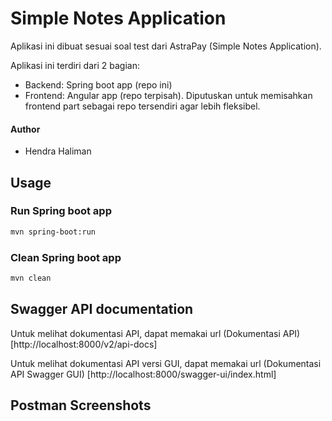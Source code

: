# Simple Notes Application
Aplikasi ini dibuat sesuai soal test dari AstraPay (Simple Notes Application).

Aplikasi ini terdiri dari 2 bagian:
- Backend: Spring boot app (repo ini)
- Frontend: Angular app (repo terpisah). Diputuskan untuk memisahkan frontend part sebagai repo tersendiri agar lebih fleksibel.

#### Author
- Hendra Haliman

## Usage

### Run Spring boot app
```bash
mvn spring-boot:run
```

### Clean Spring boot app
```bash
mvn clean
```

## Swagger API documentation
Untuk melihat dokumentasi API, dapat memakai url (Dokumentasi API) [http://localhost:8000/v2/api-docs] 

Untuk melihat dokumentasi API versi GUI, dapat memakai url (Dokumentasi API Swagger GUI) [http://localhost:8000/swagger-ui/index.html]

## Postman Screenshots


